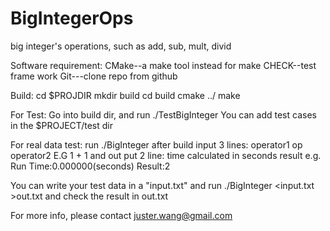 BigIntegerOps
=============

big integer's operations, such as add, sub, mult, divid

Software requirement:
	CMake--a make tool instead for make
	CHECK--test frame work
	Git---clone repo from github

Build:
	cd $PROJDIR
	mkdir build
	cd build
	cmake ../
	make

For Test:
	Go into build dir, and run ./TestBigInteger
You can add test cases in the $PROJECT/test dir

For real data test:
	run ./BigInteger after build
input 3 lines:
	operator1
	op
	operator2
E.G
	1
	+
	1
and out put 2 line:
	time calculated in seconds
	result
e.g.
	Run Time:0.000000(seconds)
    Result:2

You can write your test data in a "input.txt"
and run 
./BigInteger <input.txt >out.txt
and check the result in out.txt

For more info, please contact juster.wang@gmail.com

